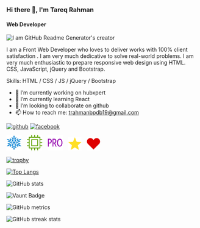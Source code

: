 ### Hi there 👋, I'm Tareq Rahman
#### Web Developer

![I am GitHub Readme Generator's creator](https://scontent.fdac24-5.fna.fbcdn.net/v/t1.6435-9/69031471_2343222289263303_7084841681974984704_n.jpg?stp=dst-jpg_s960x960&_nc_cat=101&ccb=1-7&_nc_sid=cc71e4&_nc_eui2=AeEB6EIrL_DsIBJsMR2z4uA3OLC-nKNI4ak4sL6co0jhqTat1I0Qyp2qV24ZfnRypykhmno8uhPcVNVS-I6hye0W&_nc_ohc=82QKI9wbzmgQ7kNvgGNbodt&_nc_zt=23&_nc_ht=scontent.fdac24-5.fna&_nc_gid=A-2iBo2ltuB5NFHyXf7FqRs&oh=00_AYDwOb7wfRLlTd1ztLtrHcR_L3LJCrIi5G3np1YXOvtdkQ&oe=6766AFAA)

I am a Front Web Developer who loves to deliver works with 100% client satisfaction . I am very much dedicative to solve real-world problems. I am very much enthusiastic to prepare responsive web design using HTML. CSS, JavaScript, jQuery and Bootstrap.



Skills: HTML / CSS / JS / jQuery / Bootstrap

- 🔭 I’m currently working on hubxpert 
- 🌱 I’m currently learning React 
- 👯 I’m looking to collaborate on github 
- 📫 How to reach me: trahmanbpdb19@gmail.com 


[<img src='https://cdn.jsdelivr.net/npm/simple-icons@3.0.1/icons/github.svg' alt='github' height='40'>](https://github.com/Tareq088)  [<img src='https://cdn.jsdelivr.net/npm/simple-icons@3.0.1/icons/facebook.svg' alt='facebook' height='40'>](https://www.facebook.com/https://www.facebook.com/tareq.rahman.98837)  

<a href='https://archiveprogram.github.com/'><img src='https://raw.githubusercontent.com/acervenky/animated-github-badges/master/assets/acbadge.gif' width='40' height='40'></a> <a href='https://docs.github.com/en/developers'><img src='https://raw.githubusercontent.com/acervenky/animated-github-badges/master/assets/devbadge.gif' width='40' height='40'></a> <a href='https://github.com/pricing'><img src='https://raw.githubusercontent.com/acervenky/animated-github-badges/master/assets/pro.gif' width='40' height='40'></a> <a href='https://stars.github.com/'><img src='https://raw.githubusercontent.com/acervenky/animated-github-badges/master/assets/starbadge.gif' width='35' height='35'></a> <a href='https://docs.github.com/en/github/supporting-the-open-source-community-with-github-sponsors'><img src='https://raw.githubusercontent.com/acervenky/animated-github-badges/master/assets/sponsorbadge.gif' width='35' height='35'></a> 

[![trophy](https://github-profile-trophy.vercel.app/?username=Tareq088)](https://github.com/ryo-ma/github-profile-trophy)

[![Top Langs](https://github-readme-stats.vercel.app/api/top-langs/?username=Tareq088)](https://github.com/anuraghazra/github-readme-stats)

![GitHub stats](https://github-readme-stats.vercel.app/api?username=Tareq088&show_icons=true&count_private=true)  

![Vaunt Badge](https://api.vaunt.dev/v1/github/entities/Tareq088/contributions?format=svg&private=true)  

![GitHub metrics](https://metrics.lecoq.io/Tareq088)  

![GitHub streak stats](https://streak-stats.demolab.com/?user=Tareq088)  

